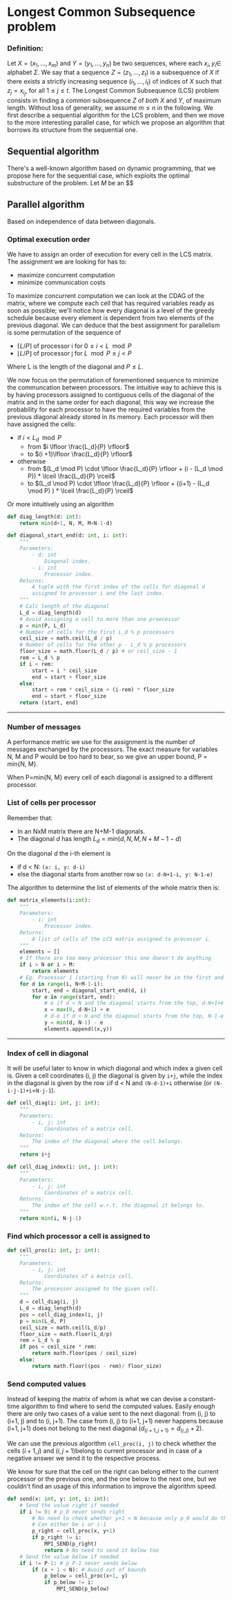 # Longest Common Subsequence problem

### Definition:
Let $X = (x_1, \ldots, x_m)$ and $Y = (y_1, \ldots, y_n)$ be two sequences, where each $x_i, y_i \in$ alphabet $\Sigma$. We say that a sequence $Z = (z_1, \ldots, z_t)$ is a subsequence of $X$ if there exists a strictly increasing sequence $(i_1, \ldots, i_t)$ of indices of $X$ such that $z_j = x_{i_j}$, for all $1 \le j \le t$. The Longest Common Subsequence (LCS) problem consists in finding a common subsequence $Z$ of *both* $X$ and $Y$, of maximum length.
Without loss of generality, we assume $m \le n$ in the following. We first describe a sequential algorithm for the LCS problem, and then we move to the more interesting parallel case, for which we propose an algorithm that borrows its structure from the sequential one.
## Sequential algorithm
There's a well-known algorithm based on dynamic programming, that we propose here for the sequential case, which exploits the optimal substructure of the problem. Let $M$ be an $$

## Parallel algorithm

Based on independence of data between diagonals.

### Optimal execution order

We have to assign an order of execution for every cell in the LCS matrix. The assignment we are looking for has to:
- maximize concurrent computation
- minimize communication costs

To maximize concurrent computation we can look at the CDAG of the matrix, where we compute each cell that has required variables ready as soon as possible; we'll notice how every diagonal is a level of the greedy schedule because every element is dependent from two elements of the previous diagonal. We can deduce that the best assignment for parallelism is some permutation of the sequence of

- $\lceil L/P \rceil$ of processor i for  $0 \leq i < L \mod P$
- $\lfloor L/P \rfloor$ of processor j for $L \mod P \leq j < P$

Where L is the length of the diagonal and $P \leq L$.

We now focus on the permutation of forementioned sequence to minimize the communcation between processors. The intuitive way to achieve this is by having processors assigned to contiguous cells of the diagonal of the matrix and in the same order for each diagonal, this way we increase the probability for each processor to have the required variables from the previous diagonal already stored in its memory. Each processor will then have assigned the cells:
- if $i < L_d \mod P$
	- from $i \lfloor \frac{L_d}{P} \rfloor$
	- to $(i +1)\lfloor \frac{L_d}{P} \rfloor$
- otherwise
	- from $(L_d \mod P) \cdot \lfloor \frac{L_d}{P} \rfloor + (i - (L_d \mod P)) * \lceil \frac{L_d}{P} \rceil$
	- to $(L_d \mod P) \cdot \lfloor \frac{L_d}{P} \rfloor + ((i+1) - (L_d \mod P) ) * \lceil \frac{L_d}{P} \rceil$

Or more intuitively using an algorithm

```py
def diag_length(d: int):
	return min(d+1, N, M, M+N-1-d)

def diagonal_start_end(d: int, i: int):
	"""
	Parameters:
		- d: int
			Diagonal index.
		- i: int
			Processor index.
	Returns:
		A tuple with the first index of the cells for diagonal d
		assigned to processor i and the last index.
    """
    # Calc length of the diagonal
	L_d = diag_length(d)
	# Avoid assigning a cell to more than one proecessor
	p = min(P, L_d)
	# Number of cells for the first L_d % p processors
	ceil_size = math.ceil(L_d / p)
	# Number of cells for the other p - L_d % p processors
	floor_size = math.floor(L_d / p) # or ceil_size - 1
	rem = L_d % p
	if i < rem:
		start = i * ceil_size 
		end = start + floor_size 
	else:
		start = rem * ceil_size + (i-rem) * floor_size 
		end = start + floor_size
	return (start, end)
```
---
### Number of messages

A performance metric we use for the assignment is the number of messages exchanged by the processors. The exact measure for variables N, M and P would be too hard to bear, so we give an upper bound, P = min{N, M}.

When P=min{N, M} every cell of each diagonal is assigned to a different processor.


### List of cells per processor

Remember that:
- In an NxM matrix there are N+M-1 diagonals.
- The diagonal $d$ has length $L_d = min(d, N, M, N+M-1-d)$

On the diagonal $d$ the i-th element is 
- if d < N: `(x: i, y: d-i)`
- else the diagonal starts from another row so `(x: d-N+1-i, y: N-1-e)`

The algorithm to determine the list of elements of the whole matrix then is:
```py
def matrix_elements(i:int):
	"""
	Parameters:
		- i: int
			Processor index.
	Returns:
		A list of cells of the LCS matrix assigned to processor i.
	"""
	elements = []
	# If there are too many processor this one doesn't do anything
	if i > N or i > M:
		return elements
	# Eg. Processor 1 (starting from 0) will never be in the first and last diagonal
	for d in range(i, N+M-1-i):
		start, end = diagonal_start_end(d, i)
		for e in range(start, end):
			# e if d < N and the diagonal starts from the top, d-N+1+e otherwise
			x = max(0, d-N+1) + e
			# d-e if d < N and the diagonal starts from the top, N-1-e otherwise
			y = min(d, N-1) - e
			elements.append((x,y))
```
---
### Index of cell in diagonal

It will be useful later to know in which diagonal and which index a given cell is.
Given a cell coordinates (i, j) the diagonal is given by `i+j`, while the index in the diagonal is given by the row `i`if  d < N and `(N-d-1)+i` otherwise (or `(N-i-j-1)+i`=`N-j-1`).

```py
def cell_diag(i: int, j: int):
	"""
	Parameters:
		- i, j: int
			Coordinates of a matrix cell.
	Returns:
		The index of the diagonal where the cell belongs.
	"""
	return i+j

def cell_diag_index(i: int, j: int):
	"""
	Parameters:
		- i, j: int
			Coordinates of a matrix cell.
	Returns:
		The index of the cell w.r.t. the diagonal it belongs to.
	"""
	return min(i, N-j-1)
```

### Find which processor a cell is assigned to

```py
def cell_proc(i: int, j: int):
	"""
	Parameters:
		- i, j: int
			Coordinates of a matrix cell.
	Returns:
		The processor assigned to the given cell.
	"""
	d = cell_diag(i, j)
	L_d = diag_length(d)
	pos = cell_diag_index(i, j)
	p = min(L_d, P)
	ceil_size = math.ceil(L_d/p)
	floor_size = math.floor(L_d/p)
	rem = L_d % p
	if pos < ceil_size * rem:
		return math.floor(pos / ceil_size)
	else:
		return math.floor((pos - rem)/ floor_size)
```

### Send computed values

Instead of keeping the matrix of whom is what we can devise a constant-time algorithm to find where to send the computed values. Easily enough there are only two cases of a value sent to the next diagonal: from (i, j) to (i+1, j) and to (i, j+1). The case from (i, j) to (i+1, j+1) never happens because (i+1, j+1) does not belong to the next diagonal $(d_{(i+1, j+1)}=d_{(i,j)}+2)$.

We can use the previous algorithm `cell_proc(i, j)` to check whether the cells $(i+1, j)$ and $(i, j+1)$belong to current processor and in case of a negative answer we send it to the respective process.

We know for sure that the cell on the right can belong either to the current processor or the previous one, and the one below to the next one, but we couldn't find an usage of this information to improve the algorithm speed.

```py
def send(x: int, y: int, i: int):
	# Send the value right if needed
	if i != 0: # p_0 never sends right
		# No need to check whether y+1 < N because only p_0 would do that
		# Can either be i or i-1
		p_right = cell_proc(x, y+1)
		if p_right != i:
			MPI_SEND(p_right)
			return # No need to send it below too
	# Send the value below if needed
	if i != P-1: # p_P-1 never sends below
		if (x + 1 < N): # Avoid out of bounds
			p_below = cell_proc(x+1, y)
			if p_below != i:
				MPI_SEND(p_below)
```
<!--stackedit_data:
eyJoaXN0b3J5IjpbLTQ4NjI1NjEzLDEwMzIyMDY0MTIsLTExOT
kyNTQ0NjksLTMzNDU5OTAwOV19
-->